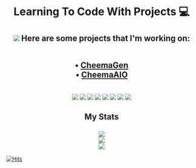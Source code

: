 <h1 align="center"> Learning To Code With Projects 💻 </h1>


<h2 align="center"> 
  <img src="https://img.icons8.com/ios/64/4a90e2/external-coding-interface-kiranshastry-lineal-color-kiranshastry.png"/> Here are some projects that I'm working on:
  
  <br> • <a href="https://twitter.com/CheemaGen">CheemaGen</a> <br>
       • <a href="https://twitter.com/CheemaAIO">CheemaAIO</a>
</h2>

<p align="center"> 
  
  <br> 
  <img src="https://img.icons8.com/windows/35/4a90e2/python.png"/>
  <img src="https://img.icons8.com/ios-glyphs/35/4a90e2/sql.png"/>  
  <img src="https://img.icons8.com/color/35/4a90e2/mongodb.png"/>
  <img src="https://img.icons8.com/ios-filled/35/4a90e2/c-sharp-logo.png"/>
  <img src="https://img.icons8.com/ios-filled/35/4a90e2/heroku.png"/>
  <img src="https://img.icons8.com/ios-filled/35/4a90e2/selenium-test-automation.png"/>
  <img src="https://img.icons8.com/material-sharp/35/4a90e2/html.png"/>
  <img src="https://img.icons8.com/material-rounded/35/4a90e2/css.png"/>
  <br>
  
</p> 

<h2 align="center">
  My Stats
  <br><br>
        <img  src = "https://github-readme-stats.vercel.app/api?username=CheemaOTB&show_icons=true&theme=react&count_private=true&hide=issues"> 
        <br><img  src="https://github-readme-streak-stats.herokuapp.com/?user=CheemaOTB&show_icons=true&locale=en&layout=compact&theme=react&line_height=0"><br>
        <img src = "https://github-readme-stats.vercel.app/api/top-langs/?username=CheemaOTB&layout=compact&theme=react">

</h2>

<!-- 
![CheemaOTB's github stats](https://github-readme-stats.vercel.app/api?username=CheemaOTB&show_icons=true&theme=react&count_private=true&hide=issues)
![Top Langs](https://github-readme-stats.vercel.app/api/top-langs/?username=CheemaOTB&layout=compact&theme=react) -->

[![Hits](https://hits.seeyoufarm.com/api/count/incr/badge.svg?url=https%3A%2F%2Fgithub.com%2FCheemaOTB&count_bg=%230E8BF7&title_bg=%23555555&icon=&icon_color=%230E8BF7&title=hits&edge_flat=false)](https://hits.seeyoufarm.com)
